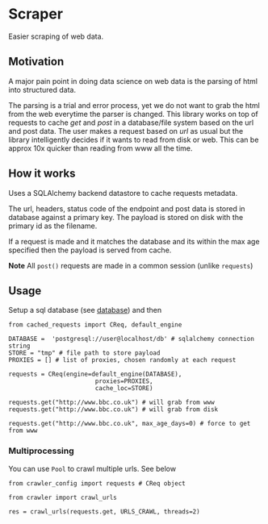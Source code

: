 # Scraper

Easier scraping of web data.

## Motivation
A major pain point in doing data science on web data is the parsing of html into structured data. 

The parsing is a trial and error process, yet we do not want to grab the html from the web everytime the parser is changed. This library works on top of requests to cache *get* and *post* in a database/file system based on the url and post data. The user makes a request based on *url* as usual but the library intelligently decides if it wants to read from disk or web. This can be approx 10x quicker than reading from www all the time.

## How it works
Uses a SQLAlchemy backend datastore to cache requests metadata. 

The url, headers, status code of the endpoint and post data is stored in database against a primary key. The payload is stored on disk with the primary id as the filename. 

If a request is made and it matches the database and its within the max age specified then the payload is served from cache.

**Note**  All `post()` requests are made in a common session (unlike `requests`)

## Usage

Setup a sql database (see [database](scraper/db.sql)) and then

```
from cached_requests import CReq, default_engine

DATABASE =  'postgresql://user@localhost/db' # sqlalchemy connection string
STORE = "tmp" # file path to store payload
PROXIES = [] # list of proxies, chosen randomly at each request

requests = CReq(engine=default_engine(DATABASE), 
                        proxies=PROXIES, 
                        cache_loc=STORE)

requests.get("http://www.bbc.co.uk") # will grab from www
requests.get("http://www.bbc.co.uk") # will grab from disk

requests.get("http://www.bbc.co.uk", max_age_days=0) # force to get from www
```


### Multiprocessing 

You can use `Pool` to crawl multiple urls. See below

```
from crawler_config import requests # CReq object

from crawler import crawl_urls

res = crawl_urls(requests.get, URLS_CRAWL, threads=2)
```